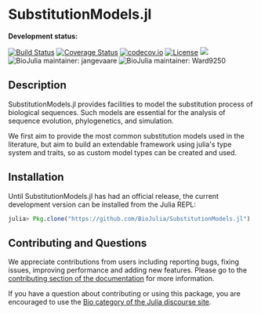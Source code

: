 # SubstitutionModels.jl

**Development status:**

[![Build Status](https://travis-ci.org/BioJulia/SubstitutionModels.jl.svg?branch=master)](https://travis-ci.org/BioJulia/SubstitutionModels.jl) [![Coverage Status](https://coveralls.io/repos/BioJulia/SubstitutionModels.jl/badge.svg?branch=master&service=github)](https://coveralls.io/github/BioJulia/SubstitutionModels.jl?branch=master) [![codecov.io](http://codecov.io/github/BioJulia/SubstitutionModels.jl/coverage.svg?branch=master)](http://codecov.io/github/BioJulia/SubstitutionModels.jl?branch=master) [![License](https://img.shields.io/badge/license-MIT-green.svg)](https://github.com/BioJulia/SubstitutionModels.jl/blob/master/LICENSE) [![](https://img.shields.io/badge/docs-master-blue.svg)](https://biojulia.github.io/SubstitutionModels.jl/master) ![BioJulia maintainer: jangevaare](https://img.shields.io/badge/BioJulia%20Maintainer-jangevaare-orange.svg) ![BioJulia maintainer: Ward9250](https://img.shields.io/badge/BioJulia%20Maintainer-Ward9250-orange.svg)

## Description

SubstitutionModels.jl provides facilities to model the substitution process of
biological sequences. Such models are essential for the analysis of sequence
evolution, phylogenetics, and simulation.

We first aim to provide the most common substitution models
used in the literature, but aim to build an extendable framework using julia's
type system and traits, so as custom model types can be created and used.

## Installation

Until SubstitutionModels.jl has had an official release, the current development version can be installed
from the Julia REPL:

```julia
julia> Pkg.clone("https://github.com/BioJulia/SubstitutionModels.jl")
```

## Contributing and Questions

We appreciate contributions from users including reporting bugs, fixing issues,
improving performance and adding new features.
Please go to the [contributing section of the documentation](biojulia.github.io/SubstitutionModels.jl/stable/contributing)
for more information.

If you have a question about
contributing or using this package, you are encouraged to use the
[Bio category of the Julia discourse
site](https://discourse.julialang.org/c/domain/bio).
